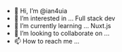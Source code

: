 - 👋 Hi, I’m @ian4uia
- 👀 I’m interested in ... Full stack dev
- 🌱 I’m currently learning ... Nuxt.js
- 💞️ I’m looking to collaborate on ... 
- 📫 How to reach me ...

<!---
ian4uia/ian4uia is a ✨ special ✨ repository because its `README.md` (this file) appears on your GitHub profile.
You can click the Preview link to take a look at your changes.
--->
